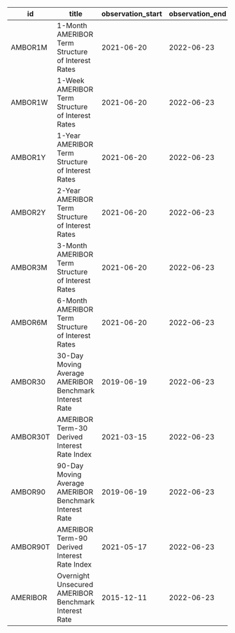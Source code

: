 | id       | title                                                  | observation_start   | observation_end   |
|----------|--------------------------------------------------------|---------------------|-------------------|
| AMBOR1M  | 1-Month AMERIBOR Term Structure of Interest Rates      | 2021-06-20          | 2022-06-23        |
| AMBOR1W  | 1-Week AMERIBOR Term Structure of Interest Rates       | 2021-06-20          | 2022-06-23        |
| AMBOR1Y  | 1-Year AMERIBOR Term Structure of Interest Rates       | 2021-06-20          | 2022-06-23        |
| AMBOR2Y  | 2-Year AMERIBOR Term Structure of Interest Rates       | 2021-06-20          | 2022-06-23        |
| AMBOR3M  | 3-Month AMERIBOR Term Structure of Interest Rates      | 2021-06-20          | 2022-06-23        |
| AMBOR6M  | 6-Month AMERIBOR Term Structure of Interest Rates      | 2021-06-20          | 2022-06-23        |
| AMBOR30  | 30-Day Moving Average AMERIBOR Benchmark Interest Rate | 2019-06-19          | 2022-06-23        |
| AMBOR30T | AMERIBOR Term-30 Derived Interest Rate Index           | 2021-03-15          | 2022-06-23        |
| AMBOR90  | 90-Day Moving Average AMERIBOR Benchmark Interest Rate | 2019-06-19          | 2022-06-23        |
| AMBOR90T | AMERIBOR Term-90 Derived Interest Rate Index           | 2021-05-17          | 2022-06-23        |
| AMERIBOR | Overnight Unsecured AMERIBOR Benchmark Interest Rate   | 2015-12-11          | 2022-06-23        |
